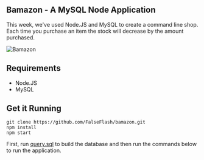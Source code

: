 ## Bamazon - A MySQL Node Application
This week, we've used Node.JS and MySQL to create a command line shop. Each time you purchase an item the stock will decrease by the amount purchased.

![Bamazon](http://g.recordit.co/G9VvMDWwkm.gif)

## Requirements
* Node.JS
* MySQL

## Get it Running

```
git clone https://github.com/FalseFlash/bamazon.git
npm install
npm start
```

First, run [query.sql](query.sql) to build the database and then run the commands below to run the application.